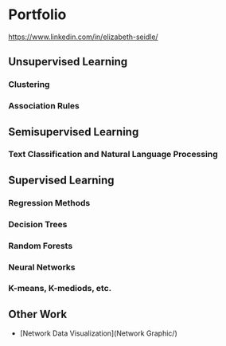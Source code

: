 # Portfolio
https://www.linkedin.com/in/elizabeth-seidle/

## Unsupervised Learning

### Clustering
### Association Rules

## Semisupervised Learning

### Text Classification and Natural Language Processing

## Supervised Learning

### Regression Methods
### Decision Trees
### Random Forests
### Neural Networks
### K-means, K-mediods, etc.

## Other Work
- [Network Data Visualization](Network Graphic/)


